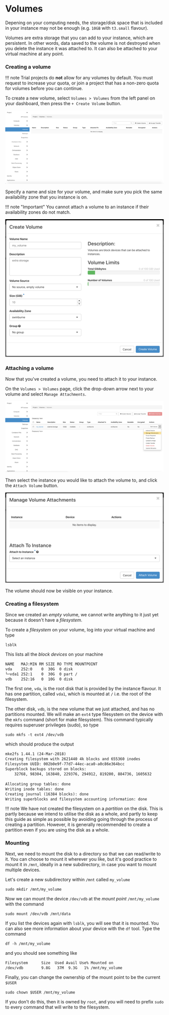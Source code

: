 # Volumes
Depening on your computing needs, the storage/disk space that is included in your instance may not be enough (e.g. `10GB` with `t3.small` flavour).

Volumes are extra storage that you can add to your instance, which are persistent. In other words, data saved to the volume is not destroyed when you delete the instance it was attached to. It can also be attached to your virtual machine at any point.

### Creating a volume

!!! note
    Trial projects do **not** allow for any volumes by default. You must request to increase your quota, or join a project that has a non-zero quota for volumes before you can continue.

To create a new volume, select `Volumes > Volumes` from the left panel on your dashboard, then press the `+ Create Volume` button.

![](images/volumes.png)

Specify a name and size for your volume, and make sure you pick the same availability zone that you instance is on.

!!! note "Important"
    You cannot attach a volume to an instance if their availability zones do not match.

![](images/volumes_create_new.png)

### Attaching a volume
Now that you've created a volume, you need to attach it to your instance.

On the `Volumes > Volumes` page, click the drop-down arrow next to your volume and select `Manage Attachments`.

![](images/volumes_manage.png)

Then select the instance you would like to attach the volume to, and click the `Attach Volume` button.

![](images/volumes_attach.png)

The volume should now be visible on your instance.

### Creating a filesystem
Since we created an *empty* volume, we cannot write anything to it just yet because it doesn't have a *filesystem*.

To create a *filesystem* on your volume, log into your virtual machine and type
```console
lsblk
```
This lists all the *block devices* on your machine

```console
NAME   MAJ:MIN RM SIZE RO TYPE MOUNTPOINT
vda    252:0    0  30G  0 disk
└─vda1 252:1    0  30G  0 part /
vdb    252:16   0  10G  0 disk

```

The first one, `vda`, is the root disk that is provided by the instance flavour. It has one partition, called `vda1`, which is mounted at `/` i.e. the root of the filesystem.

The other disk, `vdb`, is the new volume that we just attached, and has no partitions mounted. We will make an `ext4` type filesystem on the device with the `mkfs` command (short for make filesystem). This command typically requires superuser privileges (sudo), so type

```console
sudo mkfs -t ext4 /dev/vdb
```

which should produce the output

```
mke2fs 1.44.1 (24-Mar-2018)
Creating filesystem with 2621440 4k blocks and 655360 inodes
Filesystem UUID: 002b0e9f-77d7-44ec-aca0-a0c86e364bcc
Superblock backups stored on blocks:
	32768, 98304, 163840, 229376, 294912, 819200, 884736, 1605632

Allocating group tables: done
Writing inode tables: done
Creating journal (16384 blocks): done
Writing superblocks and filesystem accounting information: done
```

!!! note
    We have not created the filesystem on a *partition* on the disk. This is partly because we intend to utilise the disk as a whole, and partly to keep this guide as simple as possible by avoiding going through the process of creating a partition. However, it is generally recommended to create a partition even if you are using the disk as a whole.

### Mounting
Next, we need to mount the disk to a directory so that we can read/write to it.
You can choose to mount it wherever you like, but it's good practice to mount it in `/mnt`, ideally in a new subdirectory, in case you want to mount multiple devices.

Let's create a new subdirectory within `/mnt` called `my_volume`

```console
sudo mkdir /mnt/my_volume
```

Now we can mount the device `/dev/vdb` at the *mount point* `/mnt/my_volume` with the command

```console
sudo mount /dev/vdb /mnt/data
```

If you list the devices again with `lsblk`, you will see that it is mounted.
You can also see more information about your device with the `df` tool. Type the command

```console
df -h /mnt/my_volume
```
and you should see something like
```console
Filesystem      Size  Used Avail Use% Mounted on
/dev/vdb        9.8G   37M  9.3G   1% /mnt/my_volume
```

Finally, you can change the ownership of the mount point to be the current `$USER`

```console
sudo chown $USER /mnt/my_volume
```

If you don't do this, then it is owned by `root`, and you will need to prefix `sudo` to every command that will write to the filesystem.